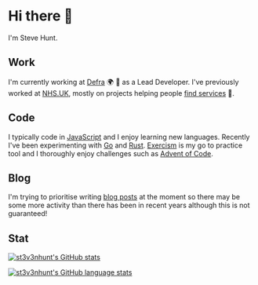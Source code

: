 # Hi there 👋

I'm Steve Hunt.

## Work

I'm currently working at [Defra](https://github.com/defra) :earth_africa:
:tractor: as a Lead Developer. I've previously worked at
[NHS.UK](https://github.com/nhsuk), mostly on projects helping people
[find services](https://www.nhs.uk/service-search) :hospital:.

## Code

I typically code in
[JavaScript](https://developer.mozilla.org/en-US/docs/Web/JavaScript) and I
enjoy learning new languages. Recently I've been experimenting with
[Go](https://golang.org/) and [Rust](https://www.rust-lang.org/).
[Exercism](https://exercism.io/) is my go to practice tool and I thoroughly
enjoy challenges such as [Advent of Code](https://adventofcode.com/).

## Blog

I'm trying to prioritise writing [blog posts](https://blog.st3v3nhunt.me/) at
the moment so there may be some more activity than there has been in recent
years although this is not guaranteed!

## Stat

[![st3v3nhunt's GitHub stats](https://github-readme-stats.vercel.app/api?username=st3v3nhunt&show_icons=true&hide=stars&theme=radical)](https://github.com/st3v3nhunt)

[![st3v3nhunt's GitHub language stats](https://github-readme-stats.vercel.app/api/top-langs?username=st3v3nhunt&show_icons=true&locale=en&hide=yacc&layout=compact&langs_count=6&theme=radical)](https://github.com/st3v3nhunt)
